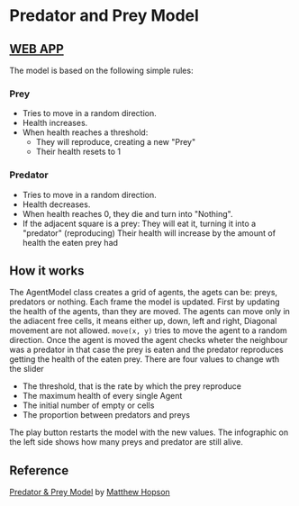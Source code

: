 # Predator and Prey Model

## [WEB APP](http://commoning.rocks/predatorVSpreyGrass/)

The model is based on the following simple rules:

### Prey

* Tries to move in a random direction.
* Health increases.
* When health reaches a threshold:
    * They will reproduce, creating a new "Prey"
    * Their health resets to 1

### Predator

* Tries to move in a random direction.
* Health decreases.
* When health reaches 0, they die and turn into "Nothing".
* If the adjacent square is a prey: They will eat it, turning it into a "predator" (reproducing) Their health will increase by the amount of health the eaten prey had

## How it works

The AgentModel class creates a grid of agents, the agets can be: preys, predators or nothing.
Each frame the model is updated. First by updating the health of the agents, than they are moved. The agents can move only in the adiacent free cells, it means either up, down, left and right, Diagonal movement are not allowed. `move(x, y)` tries to move the agent to a random direction.
Once the agent is moved the agent checks wheter the neighbour was a predator in that case the prey is eaten and the predator reproduces getting the health of the eaten prey.
There are four values to change wth the slider

* The threshold, that is the rate by which the prey reproduce
* The maximum health of every single Agent
* The initial number of empty or cells
* The proportion between predators and preys

The play button restarts the model with the new values.
The infographic on the left side shows how many preys and predator are still alive.

## Reference

[Predator & Prey Model](https://github.com/Hopson97/PredatorAndPrey) by [Matthew Hopson](https://github.com/Hopson97)